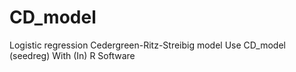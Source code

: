 # CD_model
Logistic regression Cedergreen-Ritz-Streibig model Use CD_model (seedreg) With (In) R Software

